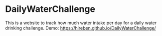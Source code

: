 # DailyWaterChallenge
This is a website to track how much water intake per day for a daily water drinking challenge. Demo: https://hireben.github.io/DailyWaterChallenge/
